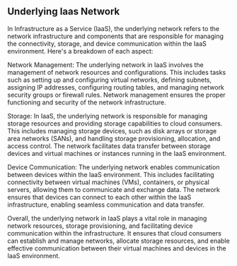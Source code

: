 ## Underlying Iaas Network

In Infrastructure as a Service (IaaS), the underlying network refers to the network infrastructure and components that are responsible for managing the connectivity, storage, and device communication within the IaaS environment. Here's a breakdown of each aspect:

Network Management: The underlying network in IaaS involves the management of network resources and configurations. This includes tasks such as setting up and configuring virtual networks, defining subnets, assigning IP addresses, configuring routing tables, and managing network security groups or firewall rules. Network management ensures the proper functioning and security of the network infrastructure.

Storage: In IaaS, the underlying network is responsible for managing storage resources and providing storage capabilities to cloud consumers. This includes managing storage devices, such as disk arrays or storage area networks (SANs), and handling storage provisioning, allocation, and access control. The network facilitates data transfer between storage devices and virtual machines or instances running in the IaaS environment.

Device Communication: The underlying network enables communication between devices within the IaaS environment. This includes facilitating connectivity between virtual machines (VMs), containers, or physical servers, allowing them to communicate and exchange data. The network ensures that devices can connect to each other within the IaaS infrastructure, enabling seamless communication and data transfer.

Overall, the underlying network in IaaS plays a vital role in managing network resources, storage provisioning, and facilitating device communication within the infrastructure. It ensures that cloud consumers can establish and manage networks, allocate storage resources, and enable effective communication between their virtual machines and devices in the IaaS environment.
